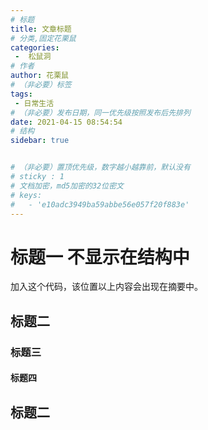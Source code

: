 ```yaml
---
# 标题
title: 文章标题
# 分类,固定花栗鼠
categories:
 -  松鼠洞
# 作者
author: 花栗鼠
# （非必要）标签
tags:
 - 日常生活
# （非必要）发布日期，同一优先级按照发布后先排列
date: 2021-04-15 08:54:54
# 结构
sidebar: true


# （非必要）置顶优先级，数字越小越靠前，默认没有
# sticky : 1
# 文档加密，md5加密的32位密文
# keys:
# 	- 'e10adc3949ba59abbe56e057f20f883e'
---
```


# 标题一 不显示在结构中

<!-- more -->
加入这个代码，该位置以上内容会出现在摘要中。

## 标题二

### 标题三

#### 标题四

## 标题二